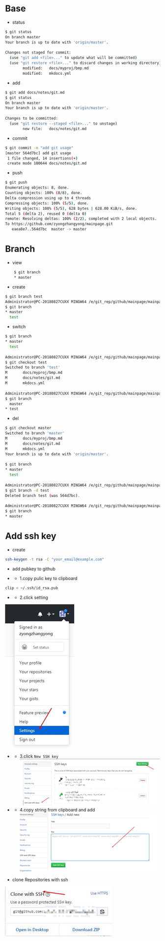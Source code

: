 # Base

* status
```bash
$ git status
On branch master
Your branch is up to date with 'origin/master'.

Changes not staged for commit:
  (use "git add <file>..." to update what will be committed)
  (use "git restore <file>..." to discard changes in working directory)
        modified:   docs/myproj/bmp.md
        modified:   mkdocs.yml
```

* add
```bash
$ git add docs/notes/git.md
$ git status
On branch master
Your branch is up to date with 'origin/master'.

Changes to be committed:
  (use "git restore --staged <file>..." to unstage)
        new file:   docs/notes/git.md
```

* commit
```bash
$ git commit -m "add git usage"
[master 564d7bc] add git usage
 1 file changed, 14 insertions(+)
 create mode 100644 docs/notes/git.md

```

* push
```bash
$ git push
Enumerating objects: 8, done.
Counting objects: 100% (8/8), done.
Delta compression using up to 4 threads
Compressing objects: 100% (5/5), done.
Writing objects: 100% (5/5), 628 bytes | 628.00 KiB/s, done.
Total 5 (delta 2), reused 0 (delta 0)
remote: Resolving deltas: 100% (2/2), completed with 2 local objects.
To https://github.com/zyongzhangyong/mainpage.git
   eaea8e7..564d7bc  master -> master

```

# Branch
* view
```bash
	$ git branch
	* master
```
* create
```bash
$ git branch test
Administrator@PC-20180827CUXX MINGW64 /e/git_rep/github/mainpage/mainpage (master)
$ git branch
* master
  test
```
* switch
```bash
$ git branch
* master
  test

Administrator@PC-20180827CUXX MINGW64 /e/git_rep/github/mainpage/mainpage (master)
$ git checkout test
Switched to branch 'test'
M       docs/myproj/bmp.md
M       docs/notes/git.md
M       mkdocs.yml

Administrator@PC-20180827CUXX MINGW64 /e/git_rep/github/mainpage/mainpage (test)
$ git branch
  master
* test
```

* del
```bash
$ git checkout master
Switched to branch 'master'
M       docs/myproj/bmp.md
M       docs/notes/git.md
M       mkdocs.yml
Your branch is up to date with 'origin/master'.

$ git branch
* master
  test

Administrator@PC-20180827CUXX MINGW64 /e/git_rep/github/mainpage/mainpage (master)
$ git branch -d test
Deleted branch test (was 564d7bc).

Administrator@PC-20180827CUXX MINGW64 /e/git_rep/github/mainpage/mainpage (master)
$ git branch
* master
```

# Add ssh key
* create
```bash
ssh-keygen -t rsa -C "your_email@example.com"
```

* add pubkey to github

* * 1.copy pulic key to clipboard 
```bash
clip < ~/.ssh/id_rsa.pub
```
* * 2.click setting

![setting.img](../img/github_setting.jpg)

* * 3.click `New SSH key` 
![ssh.img](../img/github_ssh.jpg)

* * 4.copy string from clipboard and add
![sshstring.img](../img/github_ssh_copy.jpg)

* clone Repositories with ssh

![clonessh.img](../img/github_clonessh.jpg)

